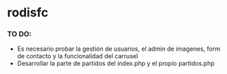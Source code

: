 # rodisfc

### TO DO:

- Es necesario probar la gestión de usuarios, el admin de imagenes, form de contacto y la funcionalidad del carrusel
- Desarrollar la parte de partidos del index.php y el propio partidos.php
